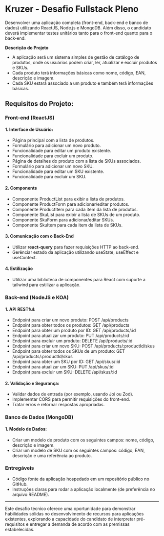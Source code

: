 # **Kruzer - Desafio Fullstack Pleno**

Desenvolver uma aplicação completa (front-end, back-end e banco de dados) utilizando ReactJS, Node.js e MongoDB. Além disso, o candidato deverá implementar testes unitários tanto para o front-end quanto para o back-end.

**Descrição do Projeto**
- A aplicação será um sistema simples de gestão de catálogo de produtos, onde os usuários podem criar, ler, atualizar e excluir produtos e SKUs.
- Cada produto terá informações básicas como nome, código, EAN, descrição e imagem.
- Cada SKU estará associado a um produto e também terá informações básicas.

## **Requisitos do Projeto:**

### **Front-end (ReactJS)**

#### **1. Interface de Usuário:**
- Página principal com a lista de produtos.
- Formulário para adicionar um novo produto.
- Funcionalidade para editar um produto existente.
- Funcionalidade para excluir um produto.
- Página de detalhes do produto com a lista de SKUs associados.
- Formulário para adicionar um novo SKU.
- Funcionalidade para editar um SKU existente.
- Funcionalidade para excluir um SKU.

#### **2. Components**
- Componente ProductList para exibir a lista de produtos.
- Componente ProductForm para adicionar/editar produtos.
- Componente ProductItem para cada item da lista de produtos.
- Componente SkuList para exibir a lista de SKUs de um produto.
- Componente SkuForm para adicionar/editar SKUs.
- Componente SkuItem para cada item da lista de SKUs.

#### **3. Comunicação com o Back-End**
- Utilizar **react-query** para fazer requisições HTTP ao back-end.
- Gerênciar estado da aplicação utilizando useState, useEffect e useContext.

#### **4. Estilização**
- Utilizar uma biblioteca de componentes para React com suporte a tailwind para estilizar a aplicação.

### **Back-end (NodeJS e KOA)**

#### **1. API RESTful:**
- Endpoint para criar um novo produto: POST /api/products
- Endpoint para obter todos os produtos: GET /api/products
- Endpoint para obter um produto por ID: GET /api/products/:id
- Endpoint para atualizar um produto: PUT /api/products/:id
- Endpoint para excluir um produto: DELETE /api/products/:id
- Endpoint para criar um novo SKU: POST /api/products/:productId/skus
- Endpoint para obter todos os SKUs de um produto: GET /api/products/:productId/skus
- Endpoint para obter um SKU por ID: GET /api/skus/:id
- Endpoint para atualizar um SKU: PUT /api/skus/:id
- Endpoint para excluir um SKU: DELETE /api/skus/:id

#### **2. Validação e Segurança:**
- Validar dados de entrada (por exemplo, usando Joi ou Zod).
- Implementar CORS para permitir requisições do front-end.
- Tratar erros e retornar respostas apropriadas.

### **Banco de Dados (MongoDB)**

#### **1. Modelo de Dados:**
- Criar um modelo de produto com os seguintes campos: nome, código, descrição e imagem.
- Criar um modelo de SKU com os seguintes campos: código, EAN, descrição e uma referência ao produto.

### **Entregáveis**
- Código fonte da aplicação hospedado em um repositório público no GitHub.<br/>
- Instruções claras para rodar a aplicação localmente (de preferência no arquivo README).
  
---

Este desafio técnico oferece uma oportunidade para demonstrar habilidades sólidas no desenvolvimento de recursos para aplicações existentes, explorando a capacidade do candidato de interpretar pré-requisitos e entregar a demanda de acordo com as premissas estabelecidas.
